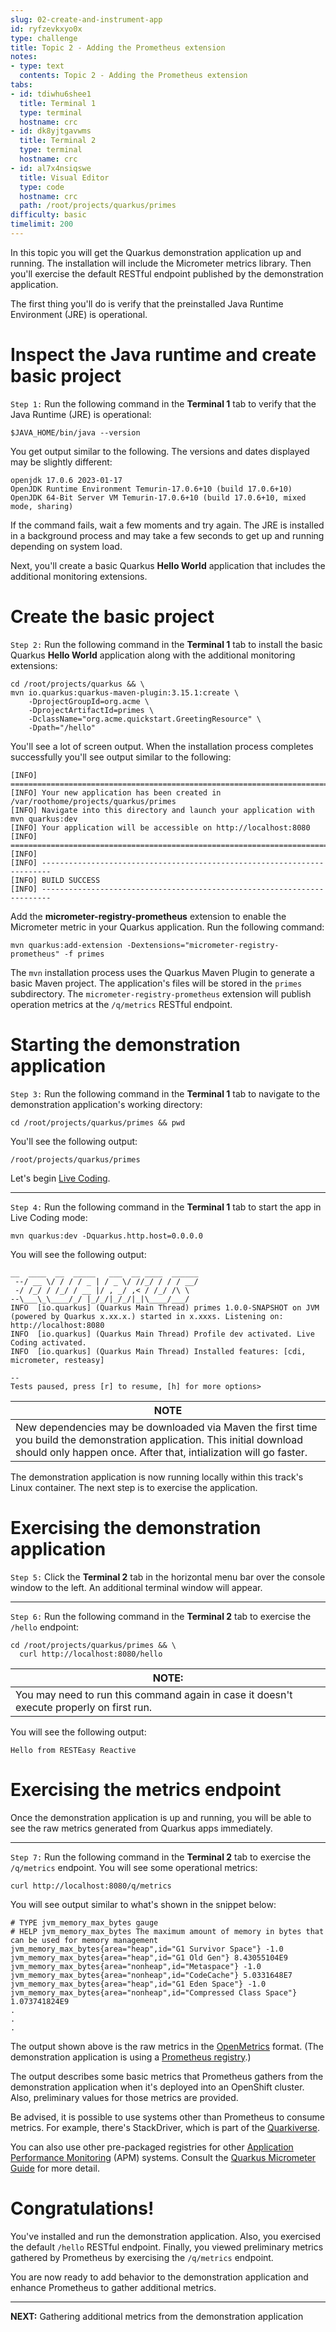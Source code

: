 ```yaml
---
slug: 02-create-and-instrument-app
id: ryfzevkxyo0x
type: challenge
title: Topic 2 - Adding the Prometheus extension
notes:
- type: text
  contents: Topic 2 - Adding the Prometheus extension
tabs:
- id: tdiwhu6shee1
  title: Terminal 1
  type: terminal
  hostname: crc
- id: dk8yjtgavwms
  title: Terminal 2
  type: terminal
  hostname: crc
- id: al7x4nsiqswe
  title: Visual Editor
  type: code
  hostname: crc
  path: /root/projects/quarkus/primes
difficulty: basic
timelimit: 200
---
```


In this topic you will get the Quarkus demonstration application up and running. The installation will include the Micrometer metrics library. Then you'll exercise the default RESTful endpoint published by the demonstration application.

The first thing you'll do is verify that the preinstalled Java Runtime Environment (JRE) is operational.

# Inspect the Java runtime and create basic project

`Step 1:` Run the following command in the **Terminal 1** tab to verify that the Java Runtime (JRE) is operational:

```
$JAVA_HOME/bin/java --version
```

You get output similar to the following. The versions and dates displayed may be slightly different:

```console
openjdk 17.0.6 2023-01-17
OpenJDK Runtime Environment Temurin-17.0.6+10 (build 17.0.6+10)
OpenJDK 64-Bit Server VM Temurin-17.0.6+10 (build 17.0.6+10, mixed mode, sharing)
```

If the command fails, wait a few moments and try again. The JRE is installed in a background process and may take a few seconds to get up and running depending on system load.

Next, you'll create a basic Quarkus **Hello World** application that includes the additional monitoring extensions.

# Create the basic project

`Step 2:` Run the following command in the **Terminal 1** tab to install the basic Quarkus **Hello World** application along with the additional monitoring extensions:

```
cd /root/projects/quarkus && \
mvn io.quarkus:quarkus-maven-plugin:3.15.1:create \
    -DprojectGroupId=org.acme \
    -DprojectArtifactId=primes \
    -DclassName="org.acme.quickstart.GreetingResource" \
    -Dpath="/hello"
```

You'll see a lot of screen output. When the installation process completes successfully you'll see output similar to the following:

```
[INFO] ========================================================================================
[INFO] Your new application has been created in /var/roothome/projects/quarkus/primes
[INFO] Navigate into this directory and launch your application with mvn quarkus:dev
[INFO] Your application will be accessible on http://localhost:8080
[INFO] ========================================================================================
[INFO]
[INFO] ------------------------------------------------------------------------
[INFO] BUILD SUCCESS
[INFO] ------------------------------------------------------------------------
```

Add the **micrometer-registry-prometheus** extension to enable the Micrometer metric in your Quarkus application. Run the following command:

```
mvn quarkus:add-extension -Dextensions="micrometer-registry-prometheus" -f primes
```

The `mvn` installation process uses the Quarkus Maven Plugin to generate a basic Maven project. The application's files will be stored in the `primes` subdirectory. The `micrometer-registry-prometheus` extension will publish operation metrics at the `/q/metrics` RESTful endpoint.

# Starting the demonstration application

`Step 3:` Run the following command in the **Terminal 1** tab to navigate to the demonstration application's working directory:

```
cd /root/projects/quarkus/primes && pwd
```

You'll see the following output:

```
/root/projects/quarkus/primes
```

Let's begin [Live Coding](https://quarkus.io/vision/developer-joy#live-coding).

----

`Step 4:`  Run the following command in the **Terminal 1** tab to start the app in Live Coding mode:

```
mvn quarkus:dev -Dquarkus.http.host=0.0.0.0
```

You will see the following output:

```console
__  ____  __  _____   ___  __ ____  ______
 --/ __ \/ / / / _ | / _ \/ //_/ / / / __/
 -/ /_/ / /_/ / __ |/ , _/ ,< / /_/ /\ \
--\___\_\____/_/ |_/_/|_/_/|_|\____/___/
INFO  [io.quarkus] (Quarkus Main Thread) primes 1.0.0-SNAPSHOT on JVM (powered by Quarkus x.xx.x.) started in x.xxxs. Listening on: http://localhost:8080
INFO  [io.quarkus] (Quarkus Main Thread) Profile dev activated. Live Coding activated.
INFO  [io.quarkus] (Quarkus Main Thread) Installed features: [cdi, micrometer, resteasy]

--
Tests paused, press [r] to resume, [h] for more options>
```

|NOTE|
|----|
|New dependencies may be downloaded via Maven the first time you build the demonstration application. This initial download should only happen once. After that, intialization will go faster.|


The demonstration application is now running locally within this track's Linux container. The next step is to exercise the application.

# Exercising the demonstration application

`Step 5:` Click the **Terminal 2** tab in the horizontal menu bar over the console window to the left. An additional terminal window will appear.

----

`Step 6:` Run the following command in the **Terminal 2** tab to exercise the `/hello` endpoint:

```
cd /root/projects/quarkus/primes && \
  curl http://localhost:8080/hello
```

|NOTE:|
|----|
|You may need to run this command again in case it doesn't execute properly on first run.|

You will see the following output:

```console
Hello from RESTEasy Reactive
```

# Exercising the metrics endpoint

Once the demonstration application is up and running, you will be able to see the raw metrics generated from Quarkus apps immediately.

----
`Step 7:` Run the following command in the **Terminal 2** tab to exercise the `/q/metrics` endpoint. You will see some operational metrics:

```
curl http://localhost:8080/q/metrics
```

You will see output similar to what's shown in the snippet below:

```console
# TYPE jvm_memory_max_bytes gauge
# HELP jvm_memory_max_bytes The maximum amount of memory in bytes that can be used for memory management
jvm_memory_max_bytes{area="heap",id="G1 Survivor Space"} -1.0
jvm_memory_max_bytes{area="heap",id="G1 Old Gen"} 8.43055104E9
jvm_memory_max_bytes{area="nonheap",id="Metaspace"} -1.0
jvm_memory_max_bytes{area="nonheap",id="CodeCache"} 5.0331648E7
jvm_memory_max_bytes{area="heap",id="G1 Eden Space"} -1.0
jvm_memory_max_bytes{area="nonheap",id="Compressed Class Space"} 1.073741824E9
.
.
.
```

The output shown above is the raw metrics in the [OpenMetrics](https://github.com/OpenObservability/OpenMetrics/blob/main/specification/OpenMetrics.md) format. (The demonstration application is using a [Prometheus registry](https://hexdocs.pm/prometheus_ex/Prometheus.Registry.html).)

The output describes some basic metrics that Prometheus gathers from the demonstration application when it's deployed into an OpenShift cluster. Also, preliminary values for those metrics are provided.

Be advised, it is possible to use systems other than Prometheus to consume metrics. For example, there's StackDriver, which is part of the [Quarkiverse](https://github.com/quarkiverse/quarkiverse-micrometer-registry).

You can also use other pre-packaged registries for other [Application Performance Monitoring](https://access.redhat.com/documentation/en-us/red_hat_enterprise_linux/7/html/performance_tuning_guide/chap-red_hat_enterprise_linux-performance_tuning_guide-performance_monitoring_tools) (APM) systems. Consult the [Quarkus Micrometer Guide](https://quarkus.io/guides/micrometer) for more detail.

# Congratulations!

You've installed and run the demonstration application. Also, you exercised the default `/hello` RESTful endpoint. Finally, you viewed preliminary metrics gathered by Prometheus by exercising the `/q/metrics` endpoint.

You are now ready to add behavior to the demonstration application and enhance Prometheus to gather additional metrics.

----

**NEXT:** Gathering additional metrics from the demonstration application
